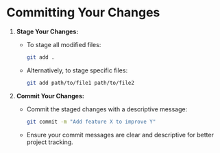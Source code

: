 
# Committing Your Changes

1. **Stage Your Changes:**
   - To stage all modified files:
     ```bash
     git add .
     ```
   - Alternatively, to stage specific files:
     ```bash
     git add path/to/file1 path/to/file2
     ```

2. **Commit Your Changes:**
   - Commit the staged changes with a descriptive message:
     ```bash
     git commit -m "Add feature X to improve Y"
     ```
   - Ensure your commit messages are clear and descriptive for better project tracking.
